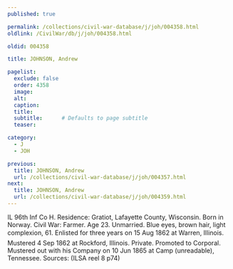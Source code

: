 ```yaml
---
published: true

permalink: /collections/civil-war-database/j/joh/004358.html
oldlink: /CivilWar/db/j/joh/004358.html

oldid: 004358

title: JOHNSON, Andrew

pagelist:
  exclude: false
  order: 4358
  image: 
  alt:
  caption:
  title:
  subtitle:      # Defaults to page subtitle
  teaser:

category: 
  - J 
  - JOH

previous:
  title: JOHNSON, Andrew
  url: /collections/civil-war-database/j/joh/004357.html  
next:
  title: JOHNSON, Andrew
  url: /collections/civil-war-database/j/joh/004359.html   
---
```

IL 96th Inf Co H. Residence: Gratiot, Lafayette County, Wisconsin. Born in Norway. Civil War: Farmer. Age 23. Unmarried. Blue eyes, brown hair, light complexion, 6&#146;1&#148;. Enlisted for three years on 15 Aug 1862 at Warren, Illinois. Mustered 4 Sep 1862 at Rockford, Illinois. Private. Promoted to Corporal. Mustered out with his Company on 10 Jun 1865 at Camp (unreadable), Tennessee. Sources: (ILSA reel 8 p74)